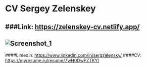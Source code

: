 # CV Sergey Zelenskey
###Link: https://zelenskey-cv.netlify.app/
---
![Screenshot_1](https://user-images.githubusercontent.com/70944846/231188476-1485966d-b264-43fe-ab8a-8b60546dd5b7.png)
---
####Linledin: https://www.linkedin.com/in/sergzelensky/
####CV: https://myresume.ru/resume/7wH0DwPZTKY/
